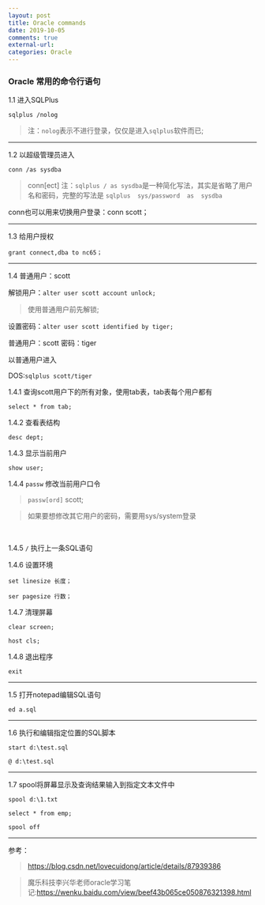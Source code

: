 ```yaml
---
layout: post
title: Oracle commands 
date: 2019-10-05
comments: true
external-url:
categories: Oracle 
---
```


### Oracle 常用的命令行语句

1.1 进入SQLPlus
```
sqlplus /nolog
```
>注：`nolog`表示不进行登录，仅仅是进入`sqlplus`软件而已;

---
1.2 以超级管理员进入
```
conn /as sysdba
```
>conn[ect] 
>注：`sqlplus / as sysdba`是一种简化写法，其实是省略了用户名和密码，完整的写法是 `sqlplus  sys/password  as  sysdba`

conn也可以用来切换用户登录：conn scott；

---
1.3 给用户授权
```
grant connect,dba to nc65；
```
---
1.4 普通用户：scott

解锁用户：`alter user scott account unlock;`
>使用普通用户前先解锁;

设置密码：`alter user scott identified by tiger;`
 
普通用户：scott
密码：tiger

以普通用户进入

DOS:`sqlplus scott/tiger`

1.4.1 查询scott用户下的所有对象，使用tab表，tab表每个用户都有

`select * from tab;`

1.4.2 查看表结构

`desc dept;`

1.4.3  显示当前用户

`show user;`

1.4.4 `passw` 修改当前用户口令

>`passw[ord]` scott;

>如果要想修改其它用户的密码，需要用sys/system登录

<br>

1.4.5 `/` 执行上一条SQL语句


1.4.6 设置环境
```
set linesize 长度；

ser pagesize 行数；
```

1.4.7 清理屏幕

`clear screen;`

`host cls;`

1.4.8 退出程序

`exit` 

---
1.5 打开notepad编辑SQL语句

`ed a.sql`

---
1.6 执行和编辑指定位置的SQL脚本

`start d:\test.sql`

`@ d:\test.sql`

---
1.7 spool将屏幕显示及查询结果输入到指定文本文件中
```
spool d:\1.txt

select * from emp;

spool off
```
---
参考：

>https://blog.csdn.net/lovecuidong/article/details/87939386

>魔乐科技李兴华老师oracle学习笔记:https://wenku.baidu.com/view/beef43b065ce050876321398.html